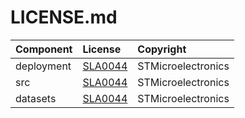 # LICENSE.md

| Component                            | License              | Copyright |
|:---------                            |:-------              |:----------|
| deployment                           | [SLA0044](./deployment/LICENSE.md)              | STMicroelectronics |
| src                                  | [SLA0044](./src/LICENSE.md)              | STMicroelectronics |
| datasets                             | [SLA0044](./datasets/LICENSE.md)              | STMicroelectronics |

